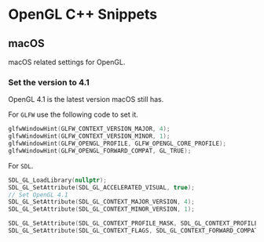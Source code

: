 # OpenGL C++ Snippets

## macOS

macOS related settings for OpenGL.

### Set the version to 4.1

OpenGL 4.1 is the latest version macOS still has.

For `GLFW` use the following code to set it.

```cpp
glfwWindowHint(GLFW_CONTEXT_VERSION_MAJOR, 4);
glfwWindowHint(GLFW_CONTEXT_VERSION_MINOR, 1);
glfwWindowHint(GLFW_OPENGL_PROFILE, GLFW_OPENGL_CORE_PROFILE);
glfwWindowHint(GLFW_OPENGL_FORWARD_COMPAT, GL_TRUE);
```

For `SDL`.

```cpp
SDL_GL_LoadLibrary(nullptr);
SDL_GL_SetAttribute(SDL_GL_ACCELERATED_VISUAL, true);
// Set OpenGL 4.1
SDL_GL_SetAttribute(SDL_GL_CONTEXT_MAJOR_VERSION, 4);
SDL_GL_SetAttribute(SDL_GL_CONTEXT_MINOR_VERSION, 1);

SDL_GL_SetAttribute(SDL_GL_CONTEXT_PROFILE_MASK, SDL_GL_CONTEXT_PROFILE_CORE);
SDL_GL_SetAttribute(SDL_GL_CONTEXT_FLAGS, SDL_GL_CONTEXT_FORWARD_COMPATIBLE_FLAG);
```

